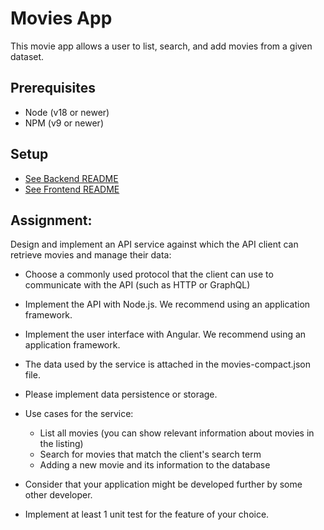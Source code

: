 # Movies App
This movie app allows a user to list, search, and add movies from a given dataset. 

## Prerequisites
- Node (v18 or newer)
- NPM (v9 or newer)

## Setup
- [See Backend README](./MoviesAppBackend/README.md)
- [See Frontend README](./MoviesAppFrontend/README.md)

## Assignment:
    
Design and implement an API service against which the API client can retrieve movies and manage their data:

- Choose a commonly used protocol that the client can use to communicate with the API (such as HTTP or GraphQL)
- Implement the API with Node.js. We recommend using an application framework.
- Implement the user interface with Angular. We recommend using an application framework.
- The data used by the service is attached in the movies-compact.json file.
- Please implement data persistence or storage.
- Use cases for the service:
    - List all movies (you can show relevant information about movies in the listing)
    - Search for movies that match the client's search term
    - Adding a new movie and its information to the database

- Consider that your application might be developed further by some other developer.
- Implement at least 1 unit test for the feature of your choice.